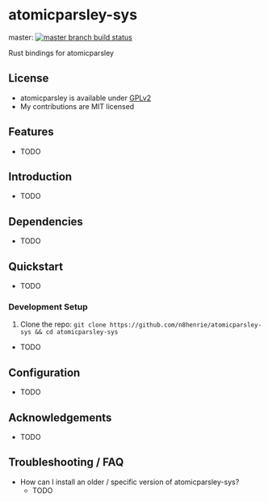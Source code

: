 # atomicparsley-sys

master: [![master branch build status](https://github.com/n8henrie/atomicparsley-sys/actions/workflows/build.yml/badge.svg?branch=master)](https://github.com/n8henrie/atomicparsley-sys/actions/workflows/build.yml)
<!-- dev: [![dev branch build status](https://github.com/n8henrie/atomicparsley-sys/actions/workflows/build.yml/badge.svg?branch=dev)](https://github.com/n8henrie/atomicparsley-sys/actions/workflows/build.yml) -->

Rust bindings for atomicparsley

## License

- atomicparsley is available under [GPLv2](https://github.com/wez/atomicparsley/blob/90ad66d789bf55aa3738e3d3f7e21436ac04b59c/COPYING)
- My contributions are MIT licensed

## Features

- TODO

## Introduction

- TODO

## Dependencies

- TODO

## Quickstart

- TODO

### Development Setup

1. Clone the repo: `git clone https://github.com/n8henrie/atomicparsley-sys && cd
   atomicparsley-sys`
- TODO

## Configuration

- TODO

## Acknowledgements

- TODO

## Troubleshooting / FAQ

- How can I install an older / specific version of atomicparsley-sys?
    - TODO
